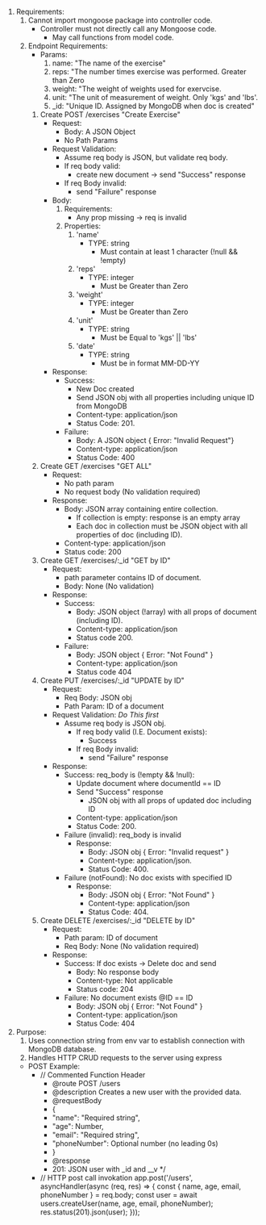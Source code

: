 1.  Requirements:
    1.  Cannot import mongoose package into controller code.
        - Controller must not directly call any Mongoose code.
          - May call functions from model code.
    2.  Endpoint Requirements:
        - Params:
          1. name: "The name of the exercise"
          2. reps: "The number times exercise was performed. Greater than Zero
          3. weight: "The weight of weights used for exervcise.
          4. unit: "The unit of measurement of weight. Only 'kgs' and 'lbs'.
          5. \_id: "Unique ID. Assigned by MongoDB when doc is created"
        1. Create POST /exercises "Create Exercise"
           - Request:
             - Body: A JSON Object
             - No Path Params
           - Request Validation:
             - Assume req body is JSON, but validate req body.
             - If req body valid:
               - create new document -> send "Success" response
             - If req Body invalid:
               - send "Failure" response
           - Body:
             1. Requirements:
                - Any prop missing -> req is invalid
             2. Properties:
                1. 'name'
                   - TYPE: string
                     - Must contain at least 1 character (!null && !empty)
                2. 'reps'
                   - TYPE: integer
                     - Must be Greater than Zero
                3. 'weight'
                   - TYPE: integer
                     - Must be Greater than Zero
                4. 'unit'
                   - TYPE: string
                     - Must be Equal to 'kgs' || 'lbs'
                5. 'date'
                   - TYPE: string
                     - Must be in format MM-DD-YY
           - Response:
             - Success:
               - New Doc created
               - Send JSON obj with all properties including unique ID from MongoDB
               - Content-type: application/json
               - Status Code: 201.
             - Failure:
               - Body: A JSON object { Error: "Invalid Request"}
               - Content-type: application/json
               - Status Code: 400
        2. Create GET /exercises "GET ALL"
           - Request:
             - No path param
             - No request body (No validation required)
           - Response:
             - Body: JSON array containing entire collection.
               - If collection is empty: response is an empty array
               - Each doc in collection must be JSON object with all properties of doc (including ID).
             - Content-type: application/json
             - Status code: 200
        3. Create GET /exercises/:\_id "GET by ID"
           - Request:
             - path parameter contains ID of document.
             - Body: None (No validation)
           - Response:
             - Success:
               - Body: JSON object (!array) with all props of document (including ID).
               - Content-type: application/json
               - Status code 200.
             - Failure:
               - Body: JSON object { Error: "Not Found" }
               - Content-type: application/json
               - Status code 404
        4. Create PUT /exercises/:\_id "UPDATE by ID"
           - Request:
             - Req Body: JSON obj
             - Path Param: ID of a document
           - Request Validation: _Do This first_
             - Assume req body is JSON obj.
               - If req body valid (I.E. Document exists):
                 - Success
               - If req Body invalid:
                 - send "Failure" response
           - Response:
             - Success: req_body is (!empty && !null):
               - Update document where documentId == ID
               - Send "Success" response
                 - JSON obj with all props of updated doc including ID
               - Content-type: application/json
               - Status Code: 200.
             - Failure (invalid): req_body is invalid
               - Response:
                 - Body: JSON obj { Error: "Invalid request" }
                 - Content-type: application/json.
                 - Status Code: 400.
             - Failure (notFound): No doc exists with specified ID
               - Response:
                 - Body: JSON obj { Error: "Not Found" }
                 - Content-type: application/json
                 - Status Code: 404.
        5. Create DELETE /exercises/:\_id "DELETE by ID"
           - Request:
             - Path param: ID of document
             - Req Body: None (No validation required)
           - Response:
             - Success: If doc exists -> Delete doc and send
               - Body: No response body
               - Content-type: Not applicable
               - Status code: 204
             - Failure: No document exists @ID == ID
               - Body: JSON obj { Error: "Not Found" }
               - Content-type: application/json
               - Status Code: 404
2.  Purpose:
    1. Uses connection string from env var to establish connection with MongoDB database.
    2. Handles HTTP CRUD requests to the server using express
    - POST Example:
      - // Commented Function Header
        - @route POST /users
        - @description Creates a new user with the provided data.
        - @requestBody
        - {
        - "name": "Required string",
        - "age": Number,
        - "email": "Required string",
        - "phoneNumber": Optional number (no leading 0s)
        - }
        - @response
        - 201: JSON user with \_id and \_\_v
          \*/
      - // HTTP post call invokation
        app.post('/users', asyncHandler(async (req, res) => {
        const { name, age, email, phoneNumber } = req.body;
        const user = await users.createUser(name, age, email, phoneNumber);
        res.status(201).json(user);
        }));

